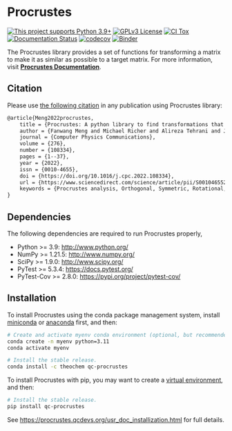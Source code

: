 Procrustes
==========

[![This project supports Python 3.9+](https://img.shields.io/badge/Python-3.9+-blue.svg)](https://python.org/downloads)
[![GPLv3 License](https://img.shields.io/badge/License-GPL%20v3-yellow.svg)](https://opensource.org/licenses/)
[![CI Tox](https://github.com/theochem/procrustes/actions/workflows/ci_tox.yml/badge.svg?branch=main)](https://github.com/theochem/procrustes/actions/workflows/ci_tox.yml)
[![Documentation Status](https://readthedocs.org/projects/procrustes/badge/?version=latest)](https://procrustes.readthedocs.io/en/latest/?badge=latest)
[![codecov](https://codecov.io/gh/theochem/procrustes/branch/master/graph/badge.svg?token=3L96J5QQOT)](https://codecov.io/gh/theochem/procrustes)
[![Binder](https://mybinder.org/badge_logo.svg)](https://mybinder.org/v2/gh/theochem/procrustes/master?filepath=doc%2Fnotebooks%2F)

The Procrustes library provides a set of functions for transforming a matrix to make it
as similar as possible to a target matrix. For more information, visit
[**Procrustes Documentation**](https://procrustes.qcdevs.org/).

Citation
--------

Please use [the following citation](https://doi.org/10.1016/j.cpc.2022.108334)
in any publication using Procrustes library:

```md
@article{Meng2022procrustes,
    title = {Procrustes: A python library to find transformations that maximize the similarity between matrices},
    author = {Fanwang Meng and Michael Richer and Alireza Tehrani and Jonathan La and Taewon David Kim and Paul W. Ayers and Farnaz Heidar-Zadeh},
    journal = {Computer Physics Communications},
    volume = {276},
    number = {108334},
    pages = {1--37},
    year = {2022},
    issn = {0010-4655},
    doi = {https://doi.org/10.1016/j.cpc.2022.108334},
    url = {https://www.sciencedirect.com/science/article/pii/S0010465522000522},
    keywords = {Procrustes analysis, Orthogonal, Symmetric, Rotational, Permutation, Softassign},
}
```

Dependencies
------------

The following dependencies are required to run Procrustes properly,

* Python >= 3.9: <http://www.python.org/>
* NumPy >= 1.21.5: <http://www.numpy.org/>
* SciPy >= 1.9.0: <http://www.scipy.org/>
* PyTest >= 5.3.4: <https://docs.pytest.org/>
* PyTest-Cov >= 2.8.0: <https://pypi.org/project/pytest-cov/>

Installation
------------

To install Procrustes using the conda package management system, install
[miniconda](https://conda.io/miniconda.html) or [anaconda](https://www.anaconda.com/download)
first, and then:

```bash
# Create and activate myenv conda environment (optional, but recommended)
conda create -n myenv python=3.11
conda activate myenv

# Install the stable release.
conda install -c theochem qc-procrustes
```

To install Procrustes with pip, you may want to create a
[virtual environment](https://docs.python.org/3/tutorial/venv.html), and then:

```bash
# Install the stable release.
pip install qc-procrustes
```

See <https://procrustes.qcdevs.org/usr_doc_installization.html> for full details.
